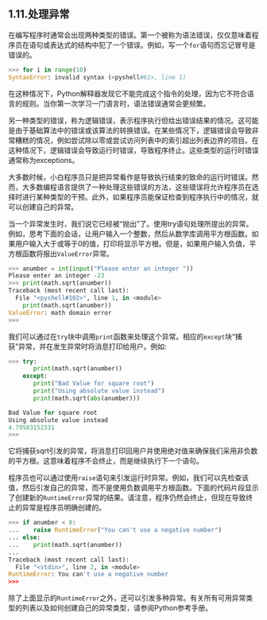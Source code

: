 ## 1.11.处理异常

在编写程序时通常会出现两种类型的错误。第一个被称为语法错误，仅仅意味着程序员在语句或表达式的结构中犯了一个错误。例如，写一个`for`语句而忘记冒号是错误的。

```python
>>> for i in range(10)
SyntaxError: invalid syntax (<pyshell#61>, line 1)
```

在这种情况下，Python解释器发现它不能完成这个指令的处理，因为它不符合语言的规则。当你第一次学习一门语言时，语法错误通常会更频繁。

另一种类型的错误，称为逻辑错误，表示程序执行但给出错误结果的情况。这可能是由于基础算法中的错误或该算法的转换错误。在某些情况下，逻辑错误会导致非常糟糕的情况，例如尝试除以零或尝试访问列表中的索引超出列表边界的项目。在这种情况下，逻辑错误会导致运行时错误，导致程序终止。这些类型的运行时错误通常称为exceptions。

大多数时候，小白程序员只是把异常看作是导致执行结束的致命的运行时错误。然而，大多数编程语言提供了一种处理这些错误的方法，这些错误将允许程序员在选择时进行某种类型的干预。此外，如果程序员能保证检查到程序执行中的情况，就可以创建自己的异常。

当一个异常发生时，我们说它已经被“抛出”了。使用try语句处理所提出的异常。例如，思考下面的会话，让用户输入一个整数，然后从数学库调用平方根函数。如果用户输入大于或等于0的值，打印将显示平方根。但是，如果用户输入负值，平方根函数将报出`ValueError`异常。

```python
>>> anumber = int(input("Please enter an integer "))
Please enter an integer -23
>>> print(math.sqrt(anumber))
Traceback (most recent call last):
  File "<pyshell#102>", line 1, in <module>
    print(math.sqrt(anumber))
ValueError: math domain error
>>>
```

我们可以通过在`try`块中调用`print`函数来处理这个异常。相应的`except`块“捕获”异常，并在发生异常时将消息打印给用户。例如:

```python
>>> try:
       print(math.sqrt(anumber))
    except:
       print("Bad Value for square root")
       print("Using absolute value instead")
       print(math.sqrt(abs(anumber)))

Bad Value for square root
Using absolute value instead
4.79583152331
>>>
```

它将捕获sqrt引发的异常，将消息打印回用户并使用绝对值来确保我们采用非负数的平方根。这意味着程序不会终止，而是继续执行下一个语句。

程序员也可以通过使用`raise`语句来引发运行时异常。例如，我们可以先检查该值，然后引发自己的异常，而不是使用负数调用平方根函数。下面的代码片段显示了创建新的`RuntimeError`异常的结果。请注意，程序仍然会终止，但现在导致终止的异常是程序员明确创建的。

```python
>>> if anumber < 0:
...    raise RuntimeError("You can't use a negative number")
... else:
...    print(math.sqrt(anumber))
...
Traceback (most recent call last):
  File "<stdin>", line 2, in <module>
RuntimeError: You can't use a negative number
>>>
```

除了上面显示的`RuntimeError`之外，还可以引发多种异常。有关所有可用异常类型的列表以及如何创建自己的异常类型，请参阅Python参考手册。



